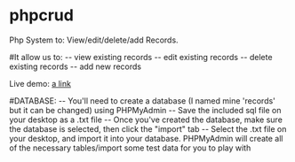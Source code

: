 # phpcrud
Php System to: View/edit/delete/add Records.

#It allow us to:
-- view existing records
-- edit existing records
-- delete existing records
-- add new records

Live demo:
[a link](http://falkencreative.com/forum/records/view.php)

#DATABASE:
-- You'll need to create a database (I named mine 'records' but it can be changed) using PHPMyAdmin
-- Save the included sql file on your desktop as a .txt file
-- Once you've created the database, make sure the database is selected, then click the "import" tab
-- Select the .txt file on your desktop, and import it into your database. PHPMyAdmin will create all of the necessary tables/import some test data for you to play with
